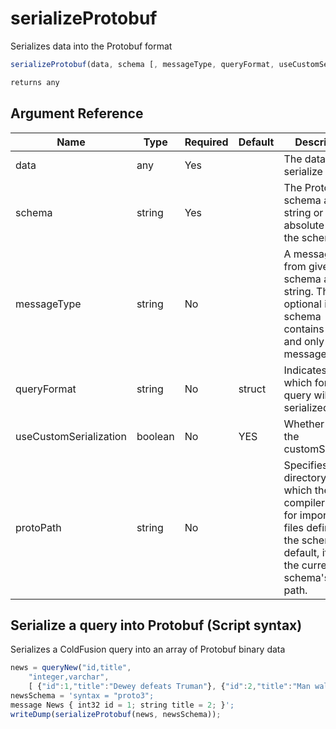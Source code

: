 # serializeProtobuf

Serializes data into the Protobuf format

```javascript
serializeProtobuf(data, schema [, messageType, queryFormat, useCustomSerialization, protoPath])
```

```javascript
returns any
```

## Argument Reference

| Name | Type | Required | Default | Description |
| --- | --- | --- | --- | --- |
| data | any | Yes |  | The data to serialize |
| schema | string | Yes |  | The Protobuf schema as a string or the absolute path to the schema |
| messageType | string | No |  | A message type from given schema as string. This is optional if schema contains one and only one message type. |
| queryFormat | string | No | struct | Indicates in which format a query will be serialized |
| useCustomSerialization | boolean | No | YES | Whether to use the customSerializer |
| protoPath | string | No |  | Specifies a directory in which the compiler looks for imported files defined in the schema. By default, it will be the current schema's parent path. |

## Serialize a query into Protobuf (Script syntax)

Serializes a ColdFusion query into an array of Protobuf binary data

```javascript
news = queryNew("id,title",
    "integer,varchar",
    [ {"id":1,"title":"Dewey defeats Truman"}, {"id":2,"title":"Man walks on Moon"} ]);
newsSchema = 'syntax = "proto3";
message News { int32 id = 1; string title = 2; }';
writeDump(serializeProtobuf(news, newsSchema));
```
